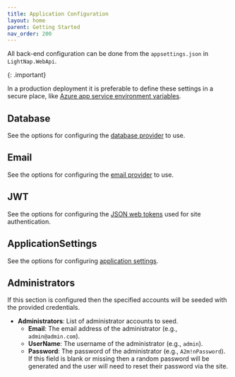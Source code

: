 ```yaml
---
title: Application Configuration
layout: home
parent: Getting Started
nav_order: 200
---
```


All back-end configuration can be done from the `appsettings.json` in `LightNap.WebApi`.

{: .important}

In a production deployment it is preferable to define these settings in a secure place, like [Azure app service environment variables](https://learn.microsoft.com/en-us/azure/app-service/reference-app-settings).

## Database

See the options for configuring the [database provider](./database-providers) to use.

## Email

See the options for configuring the [email provider](./email-providers) to use.

## JWT

See the options for configuring the [JSON web tokens](./email-providers) used for site authentication.

## ApplicationSettings

See the options for configuring [application settings](./configuring-application-settings).

## Administrators

If this section is configured then the specified accounts will be seeded with the provided credentials.

- **Administrators**: List of administrator accounts to seed.
  - **Email**: The email address of the administrator (e.g., `admin@admin.com`).
  - **UserName**: The username of the administrator (e.g., `admin`).
  - **Password**: The password of the administrator (e.g., `A2m!nPassword`). If this field is blank or missing then a random password
  will be generated and the user will need to reset their password via the site.
